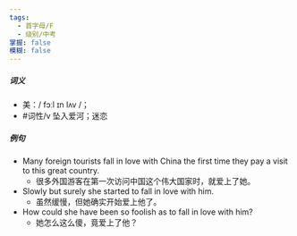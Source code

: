 ```yaml
---
tags:
  - 首字母/F
  - 级别/中考
掌握: false
模糊: false
---
```

##### 词义
- 美：/ fɔːl ɪn lʌv /；
- #词性/v  坠入爱河；迷恋
##### 例句
- Many foreign tourists fall in love with China the first time they pay a visit to this great country.
	- 很多外国游客在第一次访问中国这个伟大国家时，就爱上了她。
- Slowly but surely she started to fall in love with him.
	- 虽然缓慢，但她确实开始爱上他了。
- How could she have been so foolish as to fall in love with him?
	- 她怎么这么傻，竟爱上了他？
